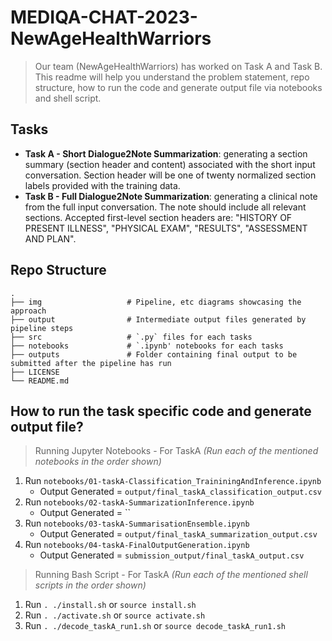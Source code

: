 # MEDIQA-CHAT-2023-NewAgeHealthWarriors
> Our team (NewAgeHealthWarriors) has worked on Task A and Task B. This readme will help you understand the problem statement, repo structure, how to run the code and generate output file via notebooks and shell script.

## Tasks
- **Task A - Short Dialogue2Note Summarization**: generating a section summary (section header and content) associated with the short input conversation. Section header will be one of twenty normalized section labels provided with the training data. 
- **Task B - Full Dialogue2Note Summarization**: generating a clinical note from the full input conversation. The note should include all relevant sections. Accepted first-level section headers are: "HISTORY OF PRESENT ILLNESS", "PHYSICAL EXAM", "RESULTS", "ASSESSMENT AND PLAN". 

## Repo Structure
    .
    ├── img                   # Pipeline, etc diagrams showcasing the approach
    ├── output                # Intermediate output files generated by pipeline steps
    ├── src                   # `.py` files for each tasks
    ├── notebooks             # `.ipynb' notebooks for each tasks
    ├── outputs               # Folder containing final output to be submitted after the pipeline has run
    ├── LICENSE
    └── README.md


## How to run the task specific code and generate output file?
 > Running Jupyter Notebooks - For TaskA
  _(Run each of the mentioned notebooks in the order shown)_
  1. Run `notebooks/01-taskA-Classification_TraininingAndInference.ipynb` 
       - Output Generated = `output/final_taskA_classification_output.csv`
  2. Run `notebooks/02-taskA-SummarizationInference.ipynb`
       - Output Generated = ``
  3. Run `notebooks/03-taskA-SummarisationEnsemble.ipynb`
       - Output Generated = `output/final_taskA_summarization_output.csv`
  4. Run `notebooks/04-taskA-FinalOutputGeneration.ipynb`
       - Output Generated = `submission_output/final_taskA_output.csv`
 
 > Running Bash Script - For TaskA
  _(Run each of the mentioned shell scripts in the order shown)_
  1. Run `. ./install.sh` or `source install.sh` 
  2. Run `. ./activate.sh` or `source activate.sh`
  3. Run `. ./decode_taskA_run1.sh` or `source decode_taskA_run1.sh`
